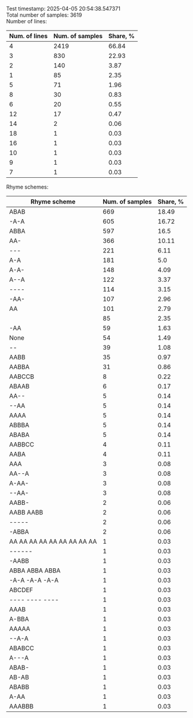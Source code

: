 Test timestamp: 2025-04-05 20:54:38.547371  
Total number of samples: 3619  
Number of lines:

| Num. of lines | Num. of samples | Share, % |
|---------------|-----------------|----------|
| 4             | 2419            | 66.84    |
| 3             | 830             | 22.93    |
| 2             | 140             | 3.87     |
| 1             | 85              | 2.35     |
| 5             | 71              | 1.96     |
| 8             | 30              | 0.83     |
| 6             | 20              | 0.55     |
| 12            | 17              | 0.47     |
| 14            | 2               | 0.06     |
| 18            | 1               | 0.03     |
| 16            | 1               | 0.03     |
| 10            | 1               | 0.03     |
| 9             | 1               | 0.03     |
| 7             | 1               | 0.03     |

Rhyme schemes:

| Rhyme scheme               | Num. of samples | Share, % |
|----------------------------|-----------------|----------|
| ABAB                       | 669             | 18.49    |
| -A-A                       | 605             | 16.72    |
| ABBA                       | 597             | 16.5     |
| AA-                        | 366             | 10.11    |
| ---                        | 221             | 6.11     |
| A-A                        | 181             | 5.0      |
| A-A-                       | 148             | 4.09     |
| A--A                       | 122             | 3.37     |
| ----                       | 114             | 3.15     |
| -AA-                       | 107             | 2.96     |
| AA                         | 101             | 2.79     |
|                            | 85              | 2.35     |
| -AA                        | 59              | 1.63     |
| None                       | 54              | 1.49     |
| --                         | 39              | 1.08     |
| AABB                       | 35              | 0.97     |
| AABBA                      | 31              | 0.86     |
| AABCCB                     | 8               | 0.22     |
| ABAAB                      | 6               | 0.17     |
| AA--                       | 5               | 0.14     |
| --AA                       | 5               | 0.14     |
| AAAA                       | 5               | 0.14     |
| ABBBA                      | 5               | 0.14     |
| ABABA                      | 5               | 0.14     |
| AABBCC                     | 4               | 0.11     |
| AABA                       | 4               | 0.11     |
| AAA                        | 3               | 0.08     |
| AA--A                      | 3               | 0.08     |
| A-AA-                      | 3               | 0.08     |
| --AA-                      | 3               | 0.08     |
| AABB-                      | 2               | 0.06     |
| AABB AABB                  | 2               | 0.06     |
| -----                      | 2               | 0.06     |
| -ABBA                      | 2               | 0.06     |
| AA AA AA AA AA AA AA AA AA | 1               | 0.03     |
| ------                     | 1               | 0.03     |
| -AABB                      | 1               | 0.03     |
| ABBA ABBA ABBA             | 1               | 0.03     |
| -A-A -A-A -A-A             | 1               | 0.03     |
| ABCDEF                     | 1               | 0.03     |
| ---- ---- ----             | 1               | 0.03     |
| AAAB                       | 1               | 0.03     |
| A-BBA                      | 1               | 0.03     |
| AAAAA                      | 1               | 0.03     |
| --A-A                      | 1               | 0.03     |
| ABABCC                     | 1               | 0.03     |
| A---A                      | 1               | 0.03     |
| ABAB-                      | 1               | 0.03     |
| AB-AB                      | 1               | 0.03     |
| ABABB                      | 1               | 0.03     |
| A-AA                       | 1               | 0.03     |
| AAABBB                     | 1               | 0.03     |

